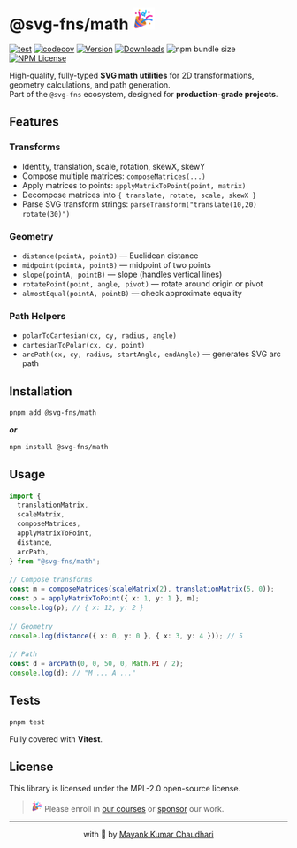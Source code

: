 # @svg-fns/math <img src="https://raw.githubusercontent.com/mayank1513/mayank1513/main/popper.png" style="height: 40px"/>

[![test](https://github.com/svg-fns/svg-fns/actions/workflows/test.yml/badge.svg)](https://github.com/svg-fns/svg-fns/actions/workflows/test.yml)
[![codecov](https://codecov.io/gh/svg-fns/svg-fns/graph/badge.svg)](https://codecov.io/gh/svg-fns/svg-fns)
[![Version](https://img.shields.io/npm/v/@svg-fns/math.svg?colorB=green)](https://www.npmjs.com/package/@svg-fns/math)
[![Downloads](https://img.jsdelivr.com/img.shields.io/npm/d18m/@svg-fns/math.svg)](https://www.npmjs.com/package/@svg-fns/math)
![npm bundle size](https://img.shields.io/bundlephobia/minzip/@svg-fns/math)
[![NPM License](https://img.shields.io/npm/l/@svg-fns/math)](../../LICENSE)

High-quality, fully-typed **SVG math utilities** for 2D transformations, geometry calculations, and path generation.  
Part of the `@svg-fns` ecosystem, designed for **production-grade projects**.

## Features

### Transforms

- Identity, translation, scale, rotation, skewX, skewY
- Compose multiple matrices: `composeMatrices(...)`
- Apply matrices to points: `applyMatrixToPoint(point, matrix)`
- Decompose matrices into `{ translate, rotate, scale, skewX }`
- Parse SVG transform strings: `parseTransform("translate(10,20) rotate(30)")`

### Geometry

- `distance(pointA, pointB)` — Euclidean distance
- `midpoint(pointA, pointB)` — midpoint of two points
- `slope(pointA, pointB)` — slope (handles vertical lines)
- `rotatePoint(point, angle, pivot)` — rotate around origin or pivot
- `almostEqual(pointA, pointB)` — check approximate equality

### Path Helpers

- `polarToCartesian(cx, cy, radius, angle)`
- `cartesianToPolar(cx, cy, point)`
- `arcPath(cx, cy, radius, startAngle, endAngle)` — generates SVG arc path

## Installation

```bash
pnpm add @svg-fns/math
```

**_or_**

```bash
npm install @svg-fns/math
```

## Usage

```ts
import {
  translationMatrix,
  scaleMatrix,
  composeMatrices,
  applyMatrixToPoint,
  distance,
  arcPath,
} from "@svg-fns/math";

// Compose transforms
const m = composeMatrices(scaleMatrix(2), translationMatrix(5, 0));
const p = applyMatrixToPoint({ x: 1, y: 1 }, m);
console.log(p); // { x: 12, y: 2 }

// Geometry
console.log(distance({ x: 0, y: 0 }, { x: 3, y: 4 })); // 5

// Path
const d = arcPath(0, 0, 50, 0, Math.PI / 2);
console.log(d); // "M ... A ..."
```

## Tests

```bash
pnpm test
```

Fully covered with **Vitest**.

## License

This library is licensed under the MPL-2.0 open-source license.

> <img src="https://raw.githubusercontent.com/mayank1513/mayank1513/main/popper.png" style="height: 20px"/> Please enroll in [our courses](https://mayank-chaudhari.vercel.app/courses) or [sponsor](https://github.com/sponsors/mayank1513) our work.

<hr />

<p align="center" style="text-align:center">with 💖 by <a href="https://mayank-chaudhari.vercel.app" target="_blank">Mayank Kumar Chaudhari</a></p>
